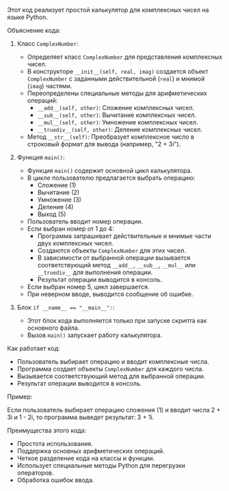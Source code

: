 Этот код реализует простой калькулятор для комплексных чисел на языке Python. 

Объяснение кода:

1. Класс `ComplexNumber`:
   - Определяет класс `ComplexNumber` для представления комплексных чисел.
   - В конструкторе `__init__(self, real, imag)` создается объект `ComplexNumber` с заданными действительной (`real`) и мнимой (`imag`) частями.
   - Переопределены специальные методы для арифметических операций:
     - `__add__(self, other)`: Сложение комплексных чисел.
     - `__sub__(self, other)`: Вычитание комплексных чисел.
     - `__mul__(self, other)`: Умножение комплексных чисел.
     - `__truediv__(self, other)`: Деление комплексных чисел.
   - Метод `__str__(self)`: Преобразует комплексное число в строковый формат для вывода (например, "2 + 3i").

2. Функция `main()`:
   - Функция `main()` содержит основной цикл калькулятора.
   - В цикле пользователю предлагается выбрать операцию:
     - Сложение (1)
     - Вычитание (2)
     - Умножение (3)
     - Деление (4)
     - Выход (5)
   - Пользователь вводит номер операции.
   - Если выбран номер от 1 до 4:
     - Программа запрашивает действительные и мнимые части двух комплексных чисел.
     - Создаются объекты `ComplexNumber` для этих чисел.
     - В зависимости от выбранной операции вызывается соответствующий метод `__add__`, `__sub__`, `__mul__` или `__truediv__` для выполнения операции.
     - Результат операции выводится в консоль.
   - Если выбран номер 5, цикл завершается.
   - При неверном вводе, выводится сообщение об ошибке.

3. Блок `if __name__ == "__main__":`:
   - Этот блок кода выполняется только при запуске скрипта как основного файла.
   - Вызов `main()` запускает работу калькулятора.

Как работает код:

- Пользователь выбирает операцию и вводит комплексные числа.
- Программа создает объекты `ComplexNumber` для каждого числа.
- Вызывается соответствующий метод для выбранной операции.
- Результат операции выводится в консоль.

Пример:

Если пользователь выбирает операцию сложения (1) и вводит числа 2 + 3i и 1 - 2i, то программа выведет результат: 3 + 1i.

Преимущества этого кода:

- Простота использования.
- Поддержка основных арифметических операций.
- Четкое разделение кода на классы и функции.
- Использует специальные методы Python для перегрузки операторов.
- Обработка ошибок ввода.
